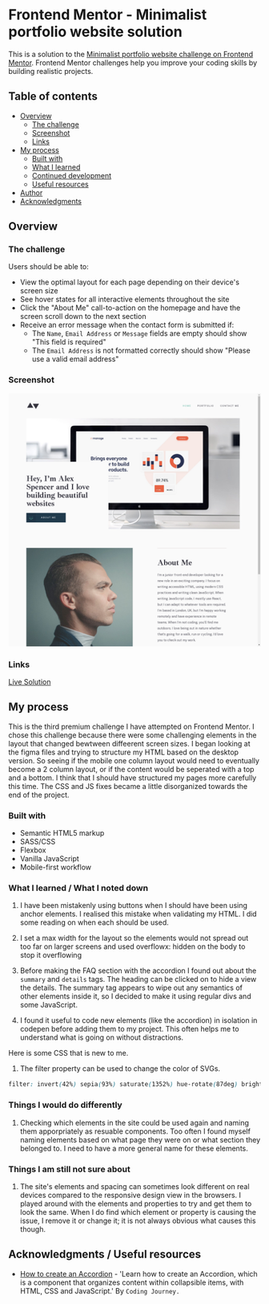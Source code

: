 # Frontend Mentor - Minimalist portfolio website solution

This is a solution to the [Minimalist portfolio website challenge on Frontend Mentor](https://www.frontendmentor.io/challenges/minimalist-portfolio-website-LMy-ZRyiE). Frontend Mentor challenges help you improve your coding skills by building realistic projects. 

## Table of contents

- [Overview](#overview)
  - [The challenge](#the-challenge)
  - [Screenshot](#screenshot)
  - [Links](#links)
- [My process](#my-process)
  - [Built with](#built-with)
  - [What I learned](#what-i-learned)
  - [Continued development](#continued-development)
  - [Useful resources](#useful-resources)
- [Author](#author)
- [Acknowledgments](#acknowledgments)

## Overview

### The challenge

Users should be able to:

- View the optimal layout for each page depending on their device's screen size
- See hover states for all interactive elements throughout the site
- Click the "About Me" call-to-action on the homepage and have the screen scroll down to the next section
- Receive an error message when the contact form is submitted if:
  - The `Name`, `Email Address` or `Message` fields are empty should show "This field is required"
  - The `Email Address` is not formatted correctly should show "Please use a valid email address"

### Screenshot

![](./screenshot.png)


### Links

[Live Solution](https://bengera.github.io/scoot/)

## My process

This is the third premium challenge I have attempted on Frontend Mentor. I chose this challenge because there were some challenging elements in the layout that changed bewtween diffeerent screen
sizes.
I began looking at the figma files and trying to structure my HTML based on the desktop version. So seeing if the mobile one column layout would need to eventually become
a 2 column layout, or if the content would be seperated with a top and a bottom. 
I think that I should have structured my pages more carefully this time. The CSS and JS fixes became a little disorganized towards the end of the project.

### Built with

- Semantic HTML5 markup
- SASS/CSS
- Flexbox
- Vanilla JavaScript
- Mobile-first workflow


### What I learned / What I noted down

1. I have been mistakenly using buttons when I should have been using anchor elements. I realised this
mistake when validating my HTML. I did some reading on when each should be used.

2. I set a max width for the layout so the elements would not spread out too far on larger screens and used overflowx: hidden on the body to stop it overflowing

3. Before making the FAQ section with the accordion I found out about the `summary` and `details` tags. The heading can be clicked on to hide a view the details.
The summary tag appears to wipe out any semantics of other elements inside it, so I decided to make it using regular divs and some JavaScript.

4. I found it useful to code new elements (like the accordion) in isolation in codepen before adding them to my project. This often helps me to understand what is going 
on without distractions.

Here is some CSS that is new to me.

1. The filter property can be used to change the color of SVGs.
```css
filter: invert(42%) sepia(93%) saturate(1352%) hue-rotate(87deg) brightness(119%) contrast(119%);
```

### Things I would do differently 

1. Checking which elements in the site could be used again and naming them apporpriately as resuable components. Too often I found myself naming elements based on what page they were on or what section they belonged to. I need to have a more general name for these elements.

### Things I am still not sure about

1. The site's elements and spacing can sometimes look different on real devices compared to the responsive design view in the browsers. I played around with the elements and properties to try and get them to look the same. When I do find which element or property is causing the issue, I remove it or change it; it is not always obvious what causes this though.

## Acknowledgments / Useful resources

- [How to create an Accordion](https://www.youtube.com/watch?v=dr8Emho-kYo) - 'Learn how to create an Accordion, which is a component that organizes content within collapsible items, with HTML, CSS and JavaScript.' By `Coding Journey.`

